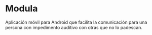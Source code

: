 ﻿Modula
======

Aplicación móvil para Android que facilita la comunicación para una persona con impedimento auditivo con otras que no lo padescan.
